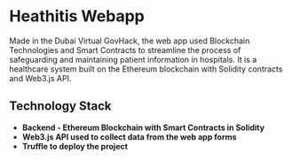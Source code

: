 # Heathitis Webapp

Made in the Dubai Virtual GovHack, the web app used Blockchain Technologies and Smart Contracts to streamline the process of safeguarding and maintaining patient information in hospitals. It is a healthcare system built on the Ethereum blockchain with Solidity contracts and Web3.js API.

## Technology Stack
- **Backend - Ethereum Blockchain with Smart Contracts in Solidity**
- **Web3.js API used to collect data from the web app forms**
- **Truffle to deploy the project**
